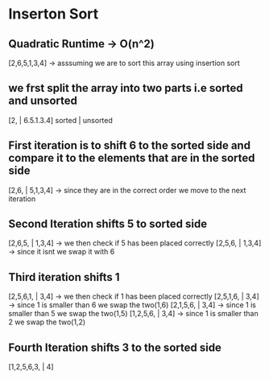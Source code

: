 # Inserton Sort
## Quadratic Runtime -> O(n^2)
[2,6,5,1,3,4] -> asssuming we are to sort this array using insertion sort 
## we frst split the array into two parts i.e sorted and unsorted 
   [2, | 6.5.1.3.4] 
sorted | unsorted 
## First iteration is to shift 6 to the sorted side and compare it to the elements that are in the sorted side 
[2,6, | 5,1,3,4] -> since they are in the correct order we move to the next iteration
## Second Iteration shifts 5 to sorted side 
[2,6,5, | 1,3,4] -> we then check if 5 has been placed correctly
[2,5,6, | 1,3,4] -> since it isnt we swap it with 6
## Third iteration shifts 1 
[2,5,6,1, | 3,4] -> we then check if 1 has been placed correctly
[2,5,1,6, | 3,4] -> since 1 is smaller than 6 we swap the two(1,6)
[2,1,5,6, | 3,4] -> since 1 is smaller than 5 we swap the two(1,5)
[1,2,5,6, | 3,4] -> since 1 is smaller than 2 we swap the two(1,2)
## Fourth Iteration shifts 3 to the sorted side 
[1,2,5,6,3, | 4]
